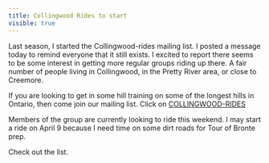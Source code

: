 ---title: Collingwood Rides to startvisible: true---Last season, I started the Collingwood-rides mailing list. I posted a message today to remind everyone that it still exists. I excited to report there seems to be some interest in getting more regular groups riding up there. A fair number of people living in Collingwood, in the Pretty River area, or close to Creemore.

If you are looking to get in some hill training on some of the longest hills in Ontario, then come join our mailing list. Click on <a target="_blank" title="Collingwood Rides" href="http://lists.hackcycling.ca/mailman/listinfo/collingwood-rides">COLLINGWOOD-RIDES</a>

Members of the group are currently looking to ride this weekend. I may start a ride on April 9 because I need time on some dirt roads for Tour of Bronte prep.

Check out the list.

 

 
